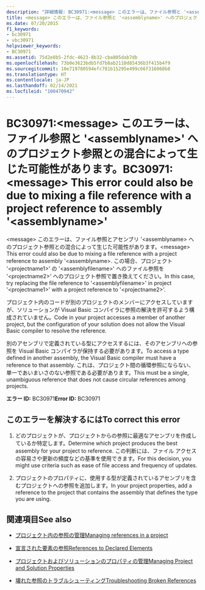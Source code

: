 ```yaml
---
description: "詳細情報: BC30971:<message> このエラーは、ファイル参照と '<assemblyname>' へのプロジェクト参照との混合によって生じた可能性があります。"
title: <message> このエラーは、ファイル参照と '<assemblyname>' へのプロジェクト参照との混合によって生じた可能性があります。
ms.date: 07/20/2015
f1_keywords:
- bc30971
- vbc30971
helpviewer_keywords:
- BC30971
ms.assetid: 75d2e8b5-2fdc-4623-8b32-cba805dab7db
ms.openlocfilehash: 73b0e3623bdb5fd7b8ab2110d85436b3f415b4f9
ms.sourcegitcommit: 10e719780594efc781b15295e499c66f316068b8
ms.translationtype: HT
ms.contentlocale: ja-JP
ms.lasthandoff: 02/14/2021
ms.locfileid: "100470942"
---
```

# <a name="bc30971-message-this-error-could-also-be-due-to-mixing-a-file-reference-with-a-project-reference-to-assembly-assemblyname"></a><span data-ttu-id="0e637-103">BC30971:\<message> このエラーは、ファイル参照と '\<assemblyname>' へのプロジェクト参照との混合によって生じた可能性があります。</span><span class="sxs-lookup"><span data-stu-id="0e637-103">BC30971: \<message> This error could also be due to mixing a file reference with a project reference to assembly '\<assemblyname>'</span></span>

<span data-ttu-id="0e637-104">\<message> このエラーは、ファイル参照とアセンブリ '\<assemblyname> へのプロジェクト参照との混合によって生じた可能性があります。</span><span class="sxs-lookup"><span data-stu-id="0e637-104">\<message> This error could also be due to mixing a file reference with a project reference to assembly '\<assemblyname>.</span></span> <span data-ttu-id="0e637-105">この場合、プロジェクト '\<projectname1>' の '\<assemblyfilename>' へのファイル参照を '\<projectname2>' へのプロジェクト参照で置き換えてください。</span><span class="sxs-lookup"><span data-stu-id="0e637-105">In this case, try replacing the file reference to '\<assemblyfilename>' in project '\<projectname1>' with a project reference to '\<projectname2>'.</span></span>

 <span data-ttu-id="0e637-106">プロジェクト内のコードが別のプロジェクトのメンバーにアクセスしていますが、ソリューションが Visual Basic コンパイラに参照の解決を許可するよう構成されていません。</span><span class="sxs-lookup"><span data-stu-id="0e637-106">Code in your project accesses a member of another project, but the configuration of your solution does not allow the Visual Basic compiler to resolve the reference.</span></span>

 <span data-ttu-id="0e637-107">別のアセンブリで定義されている型にアクセスするには、そのアセンブリへの参照を Visual Basic コンパイラが保持する必要があります。</span><span class="sxs-lookup"><span data-stu-id="0e637-107">To access a type defined in another assembly, the Visual Basic compiler must have a reference to that assembly.</span></span> <span data-ttu-id="0e637-108">これは、プロジェクト間の循環参照にならない、単一であいまいさのない参照である必要があります。</span><span class="sxs-lookup"><span data-stu-id="0e637-108">This must be a single, unambiguous reference that does not cause circular references among projects.</span></span>

 <span data-ttu-id="0e637-109">**エラー ID:** BC30971</span><span class="sxs-lookup"><span data-stu-id="0e637-109">**Error ID:** BC30971</span></span>

## <a name="to-correct-this-error"></a><span data-ttu-id="0e637-110">このエラーを解決するには</span><span class="sxs-lookup"><span data-stu-id="0e637-110">To correct this error</span></span>

1. <span data-ttu-id="0e637-111">どのプロジェクトが、プロジェクトからの参照に最適なアセンブリを作成しているか特定します。</span><span class="sxs-lookup"><span data-stu-id="0e637-111">Determine which project produces the best assembly for your project to reference.</span></span> <span data-ttu-id="0e637-112">この判断には、ファイル アクセスの容易さや更新の頻度などの基準を使用できます。</span><span class="sxs-lookup"><span data-stu-id="0e637-112">For this decision, you might use criteria such as ease of file access and frequency of updates.</span></span>

2. <span data-ttu-id="0e637-113">プロジェクトのプロパティに、使用する型が定義されているアセンブリを含むプロジェクトへの参照を追加します。</span><span class="sxs-lookup"><span data-stu-id="0e637-113">In your project properties, add a reference to the project that contains the assembly that defines the type you are using.</span></span>

## <a name="see-also"></a><span data-ttu-id="0e637-114">関連項目</span><span class="sxs-lookup"><span data-stu-id="0e637-114">See also</span></span>

- [<span data-ttu-id="0e637-115">プロジェクト内の参照の管理</span><span class="sxs-lookup"><span data-stu-id="0e637-115">Managing references in a project</span></span>](/visualstudio/ide/managing-references-in-a-project)
- [<span data-ttu-id="0e637-116">宣言された要素の参照</span><span class="sxs-lookup"><span data-stu-id="0e637-116">References to Declared Elements</span></span>](../../programming-guide/language-features/declared-elements/references-to-declared-elements.md)

- [<span data-ttu-id="0e637-117">プロジェクトおよびソリューションのプロパティの管理</span><span class="sxs-lookup"><span data-stu-id="0e637-117">Managing Project and Solution Properties</span></span>](/visualstudio/ide/managing-project-and-solution-properties)
- [<span data-ttu-id="0e637-118">壊れた参照のトラブルシューティング</span><span class="sxs-lookup"><span data-stu-id="0e637-118">Troubleshooting Broken References</span></span>](/visualstudio/ide/troubleshooting-broken-references)
